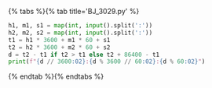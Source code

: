 {% tabs %}{% tab title='BJ_3029.py' %}

```py
h1, m1, s1 = map(int, input().split(':'))
h2, m2, s2 = map(int, input().split(':'))
t1 = h1 * 3600 + m1 * 60 + s1
t2 = h2 * 3600 + m2 * 60 + s2
d = t2 - t1 if t2 > t1 else t2 + 86400 - t1
print(f"{d // 3600:02}:{d % 3600 // 60:02}:{d % 60:02}")
```

{% endtab %}{% endtabs %}
